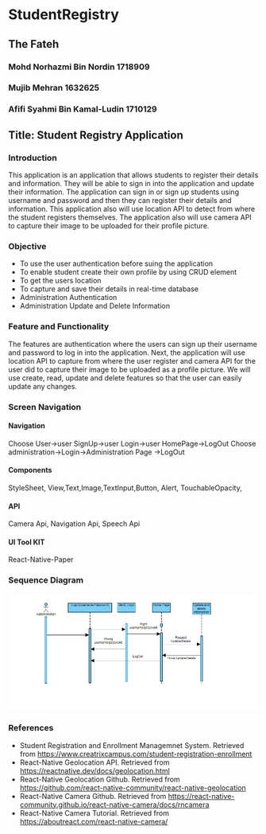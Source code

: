 # StudentRegistry

## The Fateh
### Mohd Norhazmi Bin Nordin 1718909
### Mujib Mehran 1632625
### Afifi Syahmi Bin Kamal-Ludin 1710129

## Title: Student Registry Application

### Introduction
This application is an application that allows students to register their details and information. They will be able to sign in into the application and update their information. The application can sign in or sign up students using username and password and then they can register their details and information. This application also will use location API to detect from where the student registers themselves. The application also will use camera API to capture their image to be uploaded for their profile picture.

### Objective
* To use the user authentication before suing the application
* To enable student create their own profile by using CRUD element
* To get the users location
* To capture and save their details in real-time database
* Administration Authentication
* Administration Update and Delete Information


### Feature and Functionality
The features are authentication where the users can sign up their username and password to log in into the application. Next, the application will use location API to capture from where the user register and camera API for the user did to capture their image to be uploaded as a profile picture.  We will use create, read, update and delete features so that the user can easily update any changes.

### Screen Navigation
#### Navigation
Choose User->user SignUp->user Login->user HomePage->LogOut
 Choose administration->Login->Administration Page ->LogOut
#### Components
StyleSheet, View,Text,Image,TextInput,Button, Alert, TouchableOpacity, 
#### API
Camera Api, Navigation Api, Speech Api
#### UI Tool KIT
React-Native-Paper


### Sequence Diagram
![Sequence diagram 1](https://github.com/hzmnnrdn/StudentRegistry/blob/master/Sequence%20diagram%201.png)

### References
- Student Registration and Enrollment Managemnet System. Retrieved from https://www.creatrixcampus.com/student-registration-enrollment
- React-Native Geolocation API. Retrieved from https://reactnative.dev/docs/geolocation.html
- React-Native Geolocation Github. Retrieved from https://github.com/react-native-community/react-native-geolocation
- React-Native Camera Github. Retrieved from https://react-native-community.github.io/react-native-camera/docs/rncamera
- React-Native Camera Tutorial. Retrieved from https://aboutreact.com/react-native-camera/
